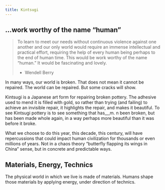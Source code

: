 ```yaml
---
title: Kintsugi
---
```


## …work worthy of the name “human”

> To learn to meet our needs without continuous violence against one another and our only world would require an immense intellectual and practical effort, requiring the help of every human being perhaps to the end of human time. This would be work worthy of the name “human.” It would be fascinating and lovely.
> - Wendell Berry

In many ways, our world is broken. That does not mean it cannot be repaired. The world can be repaired. But some cracks will show.

Kintsugi is a Japanese art form for repairing broken pottery. The adhesive used to mend it is filled with gold, so rather than trying (and failing) to achieve an invisible repair, it highlights the repair, and makes it beautiful. To see Kintsugi pottery is to see something that has,,,,m. n been broken, but has been made whole again, in a way perhaps more beautiful than it was before it broke.

What we choose to do this year, this decade, this century, will have repercussions that could impact human civilization for thousands or even millions of years. Not in a chaos theory “butterfly flapping its wings in China” sense, but in concrete and predictable ways. 

## Materials, Energy, Technics

The physical world in which we live is made of materials. Humans shape those materials by applying energy, under direction of technics. 
